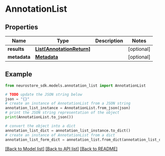 # AnnotationList


## Properties

Name | Type | Description | Notes
------------ | ------------- | ------------- | -------------
**results** | [**List[AnnotationReturn]**](AnnotationReturn.md) |  | [optional] 
**metadata** | [**Metadata**](Metadata.md) |  | [optional] 

## Example

```python
from neurostore_sdk.models.annotation_list import AnnotationList

# TODO update the JSON string below
json = "{}"
# create an instance of AnnotationList from a JSON string
annotation_list_instance = AnnotationList.from_json(json)
# print the JSON string representation of the object
print(AnnotationList.to_json())

# convert the object into a dict
annotation_list_dict = annotation_list_instance.to_dict()
# create an instance of AnnotationList from a dict
annotation_list_form_dict = annotation_list.from_dict(annotation_list_dict)
```
[[Back to Model list]](../README.md#documentation-for-models) [[Back to API list]](../README.md#documentation-for-api-endpoints) [[Back to README]](../README.md)


